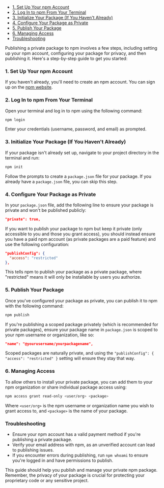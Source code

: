 - [1. Set Up Your npm Account](#1-set-up-your-npm-account)
- [2. Log In to npm From Your Terminal](#2-log-in-to-npm-from-your-terminal)
- [3. Initialize Your Package (If You Haven't Already)](#3-initialize-your-package-if-you-havent-already)
- [4. Configure Your Package as Private](#4-configure-your-package-as-private)
- [5. Publish Your Package](#5-publish-your-package)
- [6. Managing Access](#6-managing-access)
- [Troubleshooting](#troubleshooting)

Publishing a private package to npm involves a few steps, including setting up your npm account, configuring your package for privacy, and then publishing it. Here's a step-by-step guide to get you started:

### 1. Set Up Your npm Account

If you haven't already, you'll need to create an npm account. You can sign up on the [npm website](https://www.npmjs.com/signup).

### 2. Log In to npm From Your Terminal

Open your terminal and log in to npm using the following command:

```sh
npm login
```

Enter your credentials (username, password, and email) as prompted.

### 3. Initialize Your Package (If You Haven't Already)

If your package isn't already set up, navigate to your project directory in the terminal and run:

```sh
npm init
```

Follow the prompts to create a `package.json` file for your package. If you already have a `package.json` file, you can skip this step.

### 4. Configure Your Package as Private

In your `package.json` file, add the following line to ensure your package is private and won't be published publicly:

```json
"private": true,
```

If you want to publish your package to npm but keep it private (only accessible to you and those you grant access), you should instead ensure you have a paid npm account (as private packages are a paid feature) and use the following configuration:

```json
"publishConfig": {
  "access": "restricted"
},
```

This tells npm to publish your package as a private package, where "restricted" means it will only be installable by users you authorize.

### 5. Publish Your Package

Once you've configured your package as private, you can publish it to npm with the following command:

```sh
npm publish
```

If you're publishing a scoped package privately (which is recommended for private packages), ensure your package name in `package.json` is scoped to your npm username or organization, like so:

```json
"name": "@yourusername/yourpackagename",
```

Scoped packages are naturally private, and using the `"publishConfig": { "access": "restricted" }` setting will ensure they stay that way.

### 6. Managing Access

To allow others to install your private package, you can add them to your npm organization or share individual package access using:

```sh
npm access grant read-only <user/org> <package>
```

Where `<user/org>` is the npm username or organization name you wish to grant access to, and `<package>` is the name of your package.

### Troubleshooting

- Ensure your npm account has a valid payment method if you're publishing a private package.
- Verify your email address with npm, as an unverified account can lead to publishing issues.
- If you encounter errors during publishing, run `npm whoami` to ensure you're logged in and have permissions to publish.

This guide should help you publish and manage your private npm package. Remember, the privacy of your package is crucial for protecting your proprietary code or any sensitive project.
